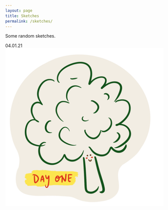 ```yaml
---
layout: page
title: Sketches
permalink: /sketches/
---
```

Some random sketches.

04.01.21
<img src="/img/broccoli.png" alt="broccoli" class="inline"/>

